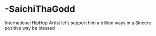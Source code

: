 # -SaichiThaGodd
International HipHop Artist let’s support him a trillion ways in a Sincere positive way be blessed 
